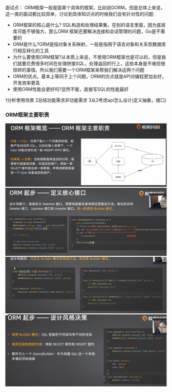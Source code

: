 面试点：
ORM框架一般是面某个具体的框架，比如说GORM。但是总体上来说，这一类的面试都比较简单，讨论到具体知识点的时候我们会有针对性的问题:
- ORM框架的核心是什么? SQL构造和处理结果集。在别的语言里面，因为底层库可能不够强大，那么ORM 框架还要解决连接和会话管理的问题，Go是不需要的
- ORM是什么?ORM是指对象关系映射，一般是指用于语言对象和关系型数据库行相互转化的工具
- 为什么要使用ORM框架?从本质上来说，不使用ORM框架也是可以的，但是我们就要花费很多时间在处理拼接SQL，处理返回的行上，这些本身是不难但很琐碎的事情。所以我们需要一个ORM框架来帮我们解决这两个问题
- ORM的优点。基本上等同于上个问题，ORM的优点就是API对编程更加友好，开发效率更高
- 使用ORM性能会更好吗?显然不能，直接写SQL的性能最好

1分析使用场景
2总结功能需求非功能需求
3从2考虑api怎么设计(定义抽象，接口)
### ORM框架主要职责
![](./images/orm/1.png)
![](./images/orm/2.png)
![](./images/orm/3.png)
![](./images/orm/4.png)